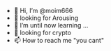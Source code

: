 - 👋 Hi, I’m @moim666
- 👀 looking for Arousing
- 🌱 I’m until now learning ...
- 💞️ looking for crypto 
- 📫 How to reach me "you cant"

<!---
moim666/moim666 is a ✨ special ✨ repository because its `README.md` (this file) appears on your GitHub profile.
You can click the Preview link to take a look at your changes.
--->

